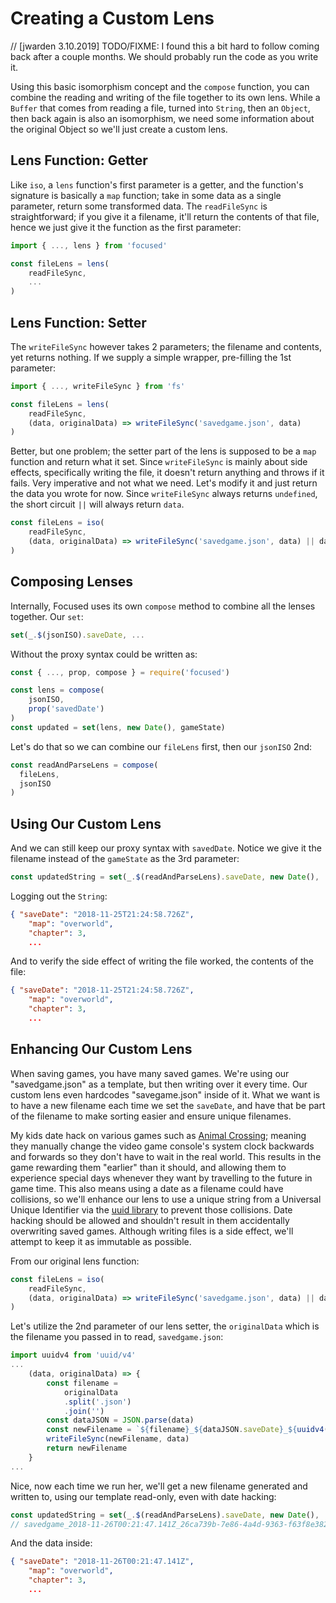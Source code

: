 
# Creating a Custom Lens

// [jwarden 3.10.2019] TODO/FIXME: I found this a bit hard to follow coming back after a couple months. We should probably run the code as you write it.

Using this basic isomorphism concept and the `compose` function, you can combine the reading and writing of the file together to its own lens. While a `Buffer` that comes from reading a file, turned into `String`, then an `Object`, then back again is also an isomorphism, we need some information about the original Object so we'll just create a custom lens.

## Lens Function: Getter

Like `iso`, a `lens` function's first parameter is a getter, and the function's signature is basically a `map` function; take in some data as a single parameter, return some transformed data. The `readFileSync` is straightforward; if you give it a filename, it'll return the contents of that file, hence we just give it the function as the first parameter:

```javascript
import { ..., lens } from 'focused'

const fileLens = lens(
    readFileSync,
    ...
)
```

## Lens Function: Setter

The `writeFileSync` however takes 2 parameters; the filename and contents, yet returns nothing. If we supply a simple wrapper, pre-filling the 1st parameter:

```javascript
import { ..., writeFileSync } from 'fs'

const fileLens = lens(
    readFileSync,
    (data, originalData) => writeFileSync('savedgame.json', data)
)
```

Better, but one problem; the setter part of the lens is supposed to be a `map` function and return what it set. Since `writeFileSync` is mainly about side effects, specifically writing the file, it doesn't return anything and throws if it fails. Very imperative and not what we need. Let's modify it and just return the data you wrote for now. Since `writeFileSync` always returns `undefined`, the short circuit `||` will always return `data`.

```javascript
const fileLens = iso(
    readFileSync,
    (data, originalData) => writeFileSync('savedgame.json', data) || data
)
```

## Composing Lenses

Internally, Focused uses its own `compose` method to combine all the lenses together. Our `set`:

```javascript
set(_.$(jsonISO).saveDate, ...
```

Without the proxy syntax could be written as:

```javascript
const { ..., prop, compose } = require('focused')

const lens = compose(
    jsonISO,
    prop('savedDate')
)
const updated = set(lens, new Date(), gameState)
```

Let's do that so we can combine our `fileLens` first, then our `jsonISO` 2nd:

```javascript
const readAndParseLens = compose(
  fileLens,
  jsonISO
)
```

## Using Our Custom Lens

And we can still keep our proxy syntax with `savedDate`. Notice we give it the filename instead of the `gameState` as the 3rd parameter:

```javascript
const updatedString = set(_.$(readAndParseLens).saveDate, new Date(), 'savedgame.json')
```

Logging out the `String`:

```json
{ "saveDate": "2018-11-25T21:24:58.726Z",
    "map": "overworld",
    "chapter": 3,
    ...
```

And to verify the side effect of writing the file worked, the contents of the file:

```json
{ "saveDate": "2018-11-25T21:24:58.726Z",
    "map": "overworld",
    "chapter": 3,
    ...
```

## Enhancing Our Custom Lens

When saving games, you have many saved games. We're using our "savedgame.json" as a template, but then writing over it every time. Our custom lens even hardcodes "savegame.json" inside of it. What we want is to have a new filename each time we set the `saveDate`, and have that be part of the filename to make sorting easier and ensure unique filenames.

My kids date hack on various games such as [Animal Crossing](http://www.animal-crossing.com/); meaning they manually change the video game console's system clock backwards and forwards so they don't have to wait in the real world. This results in the game rewarding them "earlier" than it should, and allowing them to experience special days whenever they want by travelling to the future in game time. This also means using a date as a filename could have collisions, so we'll enhance our lens to use a unique string from a Universal Unique Identifier via the [uuid library](https://www.npmjs.com/package/uuid) to prevent those collisions. Date hacking should be allowed and shouldn't result in them accidentally overwriting saved games. Although writing files is a side effect, we'll attempt to keep it as immutable as possible.

From our original lens function:

```javascript
const fileLens = iso(
    readFileSync,
    (data, originalData) => writeFileSync('savedgame.json', data) || data
)
```

Let's utilize the 2nd parameter of our lens setter, the `originalData` which is the filename you passed in to read, `savedgame.json`:

```javascript
import uuidv4 from 'uuid/v4'
...
    (data, originalData) => {
        const filename = 
            originalData
            .split('.json')
            .join('')
        const dataJSON = JSON.parse(data)
        const newFilename = `${filename}_${dataJSON.saveDate}_${uuidv4()}.json`
        writeFileSync(newFilename, data)
        return newFilename
    }
...
```

Nice, now each time we run her, we'll get a new filename generated and written to, using our template read-only, even with date hacking:

```javascript
const updatedString = set(_.$(readAndParseLens).saveDate, new Date(), 'savedgame.json')
// savedgame_2018-11-26T00:21:47.141Z_26ca739b-7e86-4a4d-9363-f63f8e3828e6.json
```

And the data inside:

```json
{ "saveDate": "2018-11-26T00:21:47.141Z",
    "map": "overworld",
    "chapter": 3,
    ...
```